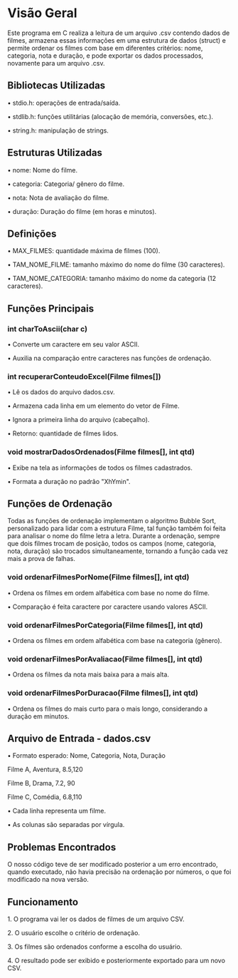 <h1>Visão Geral</h1>
<p>Este programa em C realiza a leitura de um arquivo .csv contendo dados de filmes,
armazena essas informações em uma estrutura de dados (struct) e permite ordenar
os filmes com base em diferentes critérios: nome, categoria, nota e duração, e pode
exportar os dados processados, novamente para um arquivo .csv.</p>

<h2>Bibliotecas Utilizadas</h2>
<p>• stdio.h: operações de entrada/saída.</p>
<p></p>• stdlib.h: funções utilitárias (alocação de memória, conversões, etc.).
<p></p>• string.h: manipulação de strings.

<h2>Estruturas Utilizadas</h2>
<p></p>• nome: Nome do filme.
<p></p>• categoria: Categoria/ gênero do filme.
<p></p>• nota: Nota de avaliação do filme.
<p></p>• duração: Duração do filme (em horas e minutos).

<h2>Definições</h2>
<p></p>• MAX_FILMES: quantidade máxima de filmes (100).
<p></p>• TAM_NOME_FILME: tamanho máximo do nome do filme (30 caracteres).
<p></p>• TAM_NOME_CATEGORIA: tamanho máximo do nome da categoria (12 caracteres).

<h2>Funções Principais</h2>
<h3>int charToAscii(char c)</h3>
<p></p>• Converte um caractere em seu valor ASCII.
<p></p>• Auxilia na comparação entre caracteres nas funções de ordenação.
<h3>int recuperarConteudoExcel(Filme filmes[])</h3>
<p></p>• Lê os dados do arquivo dados.csv.
<p></p>• Armazena cada linha em um elemento do vetor de Filme.
<p></p>• Ignora a primeira linha do arquivo (cabeçalho).
<p></p>• Retorno: quantidade de filmes lidos.
<h3>void mostrarDadosOrdenados(Filme filmes[], int qtd)</h3>
<p></p>• Exibe na tela as informações de todos os filmes cadastrados.
<p></p>• Formata a duração no padrão "XhYmin".

<h2>Funções de Ordenação</h2>
<p></p>Todas as funções de ordenação implementam o algoritmo Bubble Sort, personalizado para lidar com a estrutura Filme, tal função também foi feita para analisar o nome do
filme letra a letra. Durante a ordenação, sempre que dois filmes trocam de posição, todos os campos (nome, categoria, nota, duração) são trocados simultaneamente, tornando a função cada vez mais a prova de falhas.
<h3>void ordenarFilmesPorNome(Filme filmes[], int qtd)</h3>
<p></p>• Ordena os filmes em ordem alfabética com base no nome do filme.
<p></p>• Comparação é feita caractere por caractere usando valores ASCII.
<h3>void ordenarFilmesPorCategoria(Filme filmes[], int qtd)</h3>
<p></p>• Ordena os filmes em ordem alfabética com base na categoria (gênero).
<h3>void ordenarFilmesPorAvaliacao(Filme filmes[], int qtd)</h3>
<p></p>• Ordena os filmes da nota mais baixa para a mais alta.
<h3>void ordenarFilmesPorDuracao(Filme filmes[], int qtd)</h3>
<p></p>• Ordena os filmes do mais curto para o mais longo, considerando a duração em minutos.

<h2>Arquivo de Entrada - dados.csv</h2>
<p></p>• Formato esperado: Nome, Categoria, Nota, Duração
<p></p>Filme A, Aventura, 8.5,120
<p></p>Filme B, Drama, 7.2, 90
<p></p>Filme C, Comédia, 6.8,110
<p></p>• Cada linha representa um filme.
<p></p>• As colunas são separadas por vírgula.

<h2>Problemas Encontrados</h2>
<p></p>O nosso código teve de ser modificado posterior a um erro encontrado, quando
executado, não havia precisão na ordenação por números, o que foi modificado na nova
versão.

<h2>Funcionamento</h2>
<p>1. O programa vai ler os dados de filmes de um arquivo CSV.</p>
<p>2. O usuário escolhe o critério de ordenação.</p>
<p>3. Os filmes são ordenados conforme a escolha do usuário.</p>
<p>4. O resultado pode ser exibido e posteriormente exportado para um novo CSV.</p>

